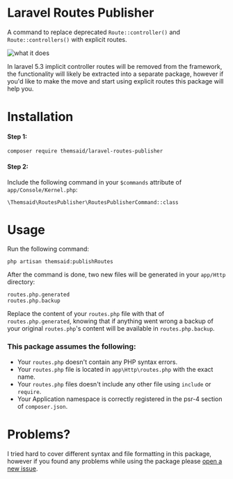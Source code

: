 # Laravel Routes Publisher

A command to replace deprecated `Route::controller()` and `Route::controllers()` with explicit routes.

![what it does](http://s17.postimg.org/x5q8vfrfz/Screen_Shot_2016_03_23_at_12_36_34_PM.png)

In laravel 5.3 implicit controller routes will be removed from the framework, the functionality will likely be extracted into a separate
package, however if you'd like to make the move and start using explicit routes this package will help you.

# Installation

#### Step 1:

```
composer require themsaid/laravel-routes-publisher
```

#### Step 2:

Include the following command in your `$commands` attribute of `app/Console/Kernel.php`:

```
\Themsaid\RoutesPublisher\RoutesPublisherCommand::class
```

# Usage

Run the following command:

```
php artisan themsaid:publishRoutes
```

After the command is done, two new files will be generated in your `app/Http` directory:

```
routes.php.generated
routes.php.backup
```

Replace the content of your `routes.php` file with that of `routes.php.generated`, knowing that if anything went wrong a backup
of your original `routes.php`'s content will be available in `routes.php.backup`.

### This package assumes the following:

- Your `routes.php` doesn't contain any PHP syntax errors.
- Your `routes.php` file is located in `app\Http\routes.php` with the exact name.
- Your `routes.php` files doesn't include any other file using `include` or `require`.
- Your Application namespace is correctly registered in the psr-4 section of `composer.json`.

# Problems?
I tried hard to cover different syntax and file formatting in this package, however if you found any problems while using the
package please [open a new issue](https://github.com/themsaid/laravel-routes-publisher/issues/new).